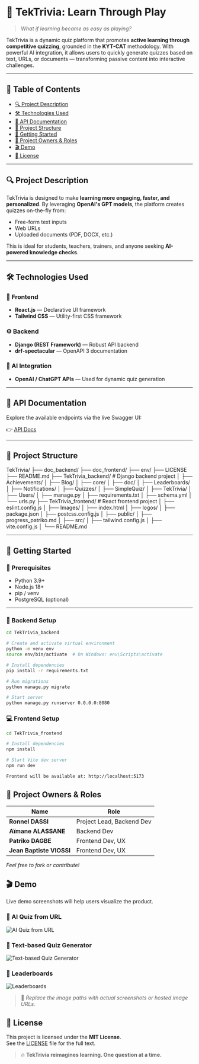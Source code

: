 # 🎯 TekTrivia: Learn Through Play

> _What if learning became as easy as playing?_

TekTrivia is a dynamic quiz platform that promotes **active learning through competitive quizzing**, grounded in the **KYT-CAT** methodology. With powerful AI integration, it allows users to quickly generate quizzes based on text, URLs, or documents — transforming passive content into interactive challenges.

---

## 📌 Table of Contents

- [🔍 Project Description](#-project-description)
- [🛠️ Technologies Used](#️-technologies-used)
- [📡 API Documentation](#-api-documentation)
- [📁 Project Structure](#-project-structure)
- [🚀 Getting Started](#-getting-started)
- [👤 Project Owners & Roles](#-project-owners--roles)
- [🎬 Demo](#-demo)
- [📃 License](#-license)

---

## 🔍 Project Description

TekTrivia is designed to make **learning more engaging, faster, and personalized**. By leveraging **OpenAI's GPT models**, the platform creates quizzes on-the-fly from:

- Free-form text inputs
- Web URLs
- Uploaded documents (PDF, DOCX, etc.)

This is ideal for students, teachers, trainers, and anyone seeking **AI-powered knowledge checks**.

---

## 🛠️ Technologies Used

### 🎨 Frontend
- **React.js** — Declarative UI framework
- **Tailwind CSS** — Utility-first CSS framework

### ⚙️ Backend
- **Django (REST Framework)** — Robust API backend
- **drf-spectacular** — OpenAPI 3 documentation

### 🤖 AI Integration
- **OpenAI / ChatGPT APIs** — Used for dynamic quiz generation

---

## 📡 API Documentation

Explore the available endpoints via the live Swagger UI:

👉 [API Docs](http://57.129.78.229:8080/api/schema/swagger-ui/)

---

## 📁 Project Structure

TekTrivia/
├── doc_backend/
├── doc_frontend/
├── env/
├── LICENSE
├── README.md
├── TekTrivia_backend/ # Django backend project
│ ├── Achievements/
│ ├── Blog/
│ ├── core/
│ ├── doc/
│ ├── Leaderboards/
│ ├── Notifications/
│ ├── Quizzes/
│ ├── SimpleQuiz/
│ ├── TekTrivia/
│ ├── Users/
│ ├── manage.py
│ ├── requirements.txt
│ ├── schema.yml
│ └── urls.py
├── TekTrivia_frontend/ # React frontend project
│ ├── eslint.config.js
│ ├── Images/
│ ├── index.html
│ ├── logos/
│ ├── package.json
│ ├── postcss.config.js
│ ├── public/
│ ├── progress_patriko.md
│ ├── src/
│ ├── tailwind.config.js
│ ├── vite.config.js
│ └── README.md


---

## 🚀 Getting Started

### 🔧 Prerequisites

- Python 3.9+
- Node.js 18+
- pip / venv
- PostgreSQL (optional)

---

### 🧪 Backend Setup

```bash
cd TekTrivia_backend

# Create and activate virtual environment
python -m venv env
source env/bin/activate  # On Windows: env\Scripts\activate

# Install dependencies
pip install -r requirements.txt

# Run migrations
python manage.py migrate

# Start server
python manage.py runserver 0.0.0.0:8080
```

### 💻 Frontend Setup

```bash
cd TekTrivia_frontend

# Install dependencies
npm install

# Start Vite dev server
npm run dev

Frontend will be available at: http://localhost:5173
```

## 👤 Project Owners & Roles

| Name                     | Role                         |
|--------------------------|------------------------------|
| **Ronnel DASSI**         | Project Lead, Backend Dev    |
| **Aïmane ALASSANE**      | Backend Dev                  |
| **Patriko DAGBE**        | Frontend Dev, UX             |
| **Jean Baptiste VIOSSI** | Frontend Dev, UX             |

*Feel free to fork or contribute!*

## 🎬 Demo

Live demo screenshots will help users visualize the product.

### 🔹 AI Quiz from URL
![AI Quiz from URL](public/screenshots/quiz-from-url.png)

### 🔹 Text-based Quiz Generator
![Text-based Quiz Generator](public/screenshots/quiz-from-text.png)

### 🔹 Leaderboards
![Leaderboards](public/screenshots/leaderboard.png)

> 📝 *Replace the image paths with actual screenshots or hosted image URLs.*

## 📃 License

This project is licensed under the **MIT License**.  
See the [LICENSE](./LICENSE) file for the full text.

> 🔥 **TekTrivia reimagines learning. One question at a time.**

